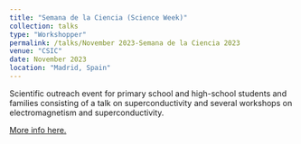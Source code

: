 ```yaml
---
title: "Semana de la Ciencia (Science Week)"
collection: talks
type: "Workshopper"
permalink: /talks/November 2023-Semana de la Ciencia 2023
venue: "CSIC"
date: November 2023
location: "Madrid, Spain"
---
```


Scientific outreach event for primary school and high-school students and families consisting of a talk on superconductivity and several workshops on electromagnetism and superconductivity.

[More info here.](https://www.semanadelaciencia.csic.es/)
